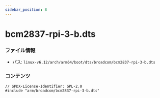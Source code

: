 ```yaml
---
sidebar_position: 8
---
```

# bcm2837-rpi-3-b.dts

### ファイル情報

- パス: `linux-v6.12/arch/arm64/boot/dts/broadcom/bcm2837-rpi-3-b.dts`

### コンテンツ

```dts
// SPDX-License-Identifier: GPL-2.0
#include "arm/broadcom/bcm2837-rpi-3-b.dts"

```
